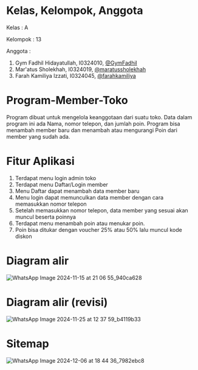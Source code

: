 # Kelas, Kelompok, Anggota
Kelas : A

Kelompok : 13

Anggota :
1. Gym Fadhil Hidayatullah, I0324010, [@GymFadhil](https://github.com/GymFadhil)
2. Mar'atus Sholekhah, I0324019, [@maratussholekhah](https://github.com/maratussholekhah)
3. Farah Kamiliya Izzati, I0324045, [@farahkamiliya](https://github.com/farahkamiliya)

# Program-Member-Toko
Program dibuat untuk mengelola keanggotaan dari suatu toko. Data dalam program ini ada Nama, nomor telepon, dan jumlah poin. Program bisa menambah member baru dan menambah atau mengurangi Poin dari member yang sudah ada.

# Fitur Aplikasi
1. Terdapat menu login admin toko
2. Terdapat menu Daftar/Login member
3. Menu Daftar dapat menambah data member baru
4. Menu login dapat memunculkan data member dengan cara memasukkan nomor telepon
5. Setelah memasukkan nomor telepon, data member yang sesuai akan muncul beserta poinnya
6. Terdapat menu menambah poin atau menukar poin.
7. Poin bisa ditukar dengan voucher 25% atau 50% lalu muncul kode diskon

# Diagram alir
![WhatsApp Image 2024-11-15 at 21 06 55_940ca628](https://github.com/user-attachments/assets/66f5b2d1-11ae-4669-bcc7-bf025a8a2ce9)

# Diagram alir (revisi)
![WhatsApp Image 2024-11-25 at 12 37 59_b4119b33](https://github.com/user-attachments/assets/baa63dd8-f089-4b42-ae5f-979027e060b6)

# Sitemap
![WhatsApp Image 2024-12-06 at 18 44 36_7982ebc8](https://github.com/user-attachments/assets/4e93d0cc-bdd6-42bc-9c98-61e720723a66)

